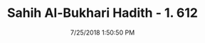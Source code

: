 ---
title        : "Sahih Al-Bukhari Hadith - 1. 612"
date         : 7/25/2018 1:50:50 PM
draft        : false
type         : "hadith"
layout       : "hadith"
BookCode     : "SHB"
VolumeNumber : "1"
HadithNumber : "612"
categories  :  ["Adhan-Leaving the mosque with genuine excuse"]
tags  :  ["Abu Huraira"]
---